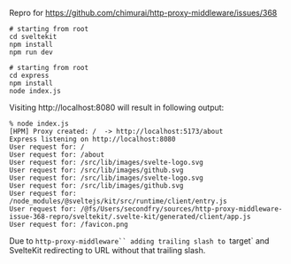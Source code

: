 Repro for https://github.com/chimurai/http-proxy-middleware/issues/368

```
# starting from root
cd sveltekit
npm install
npm run dev

# starting from root
cd express
npm install
node index.js
```

Visiting http://localhost:8080 will result in following output:

```
% node index.js
[HPM] Proxy created: /  -> http://localhost:5173/about
Express listening on http://localhost:8080
User request for: /
User request for: /about
User request for: /src/lib/images/svelte-logo.svg
User request for: /src/lib/images/github.svg
User request for: /src/lib/images/svelte-logo.svg
User request for: /src/lib/images/github.svg
User request for: /node_modules/@sveltejs/kit/src/runtime/client/entry.js
User request for: /@fs/Users/secondfry/sources/http-proxy-middleware-issue-368-repro/sveltekit/.svelte-kit/generated/client/app.js
User request for: /favicon.png
```

Due to ` http-proxy-middleware`` adding trailing slash to  `target`
and SvelteKit redirecting to URL without that trailing slash.
